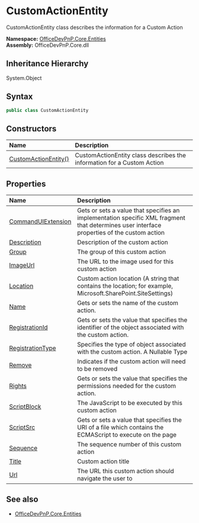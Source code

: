 # CustomActionEntity
 CustomActionEntity class describes the information for a Custom Action   

**Namespace:** [OfficeDevPnP.Core.Entities](OfficeDevPnP.Core.Entities.md)  
**Assembly:** OfficeDevPnP.Core.dll  
## Inheritance Hierarchy
System.Object  
## Syntax
```C#
public class CustomActionEntity
```
## Constructors
|**Name**|**Description**|
|:-----|:-----|
| [CustomActionEntity()](OfficeDevPnP.Core.Entities.CustomActionEntity.ctor1.md) |  CustomActionEntity class describes the information for a Custom Action 
## Properties
|**Name**|**Description**|
|:-----|:-----|
| [CommandUIExtension](OfficeDevPnP.Core.Entities.CustomActionEntity.CommandUIExtension.md) | Gets or sets a value that specifies an implementation specific XML fragment that determines user interface properties of the custom action
| [Description](OfficeDevPnP.Core.Entities.CustomActionEntity.Description.md) | Description of the custom action
| [Group](OfficeDevPnP.Core.Entities.CustomActionEntity.Group.md) | The group of this custom action
| [ImageUrl](OfficeDevPnP.Core.Entities.CustomActionEntity.ImageUrl.md) | The URL to the image used for this custom action
| [Location](OfficeDevPnP.Core.Entities.CustomActionEntity.Location.md) | Custom action location (A string that contains the location; for example, Microsoft.SharePoint.SiteSettings)
| [Name](OfficeDevPnP.Core.Entities.CustomActionEntity.Name.md) | Gets or sets the name of the custom action.
| [RegistrationId](OfficeDevPnP.Core.Entities.CustomActionEntity.RegistrationId.md) | Gets or sets the value that specifies the identifier of the object associated with the custom action.
| [RegistrationType](OfficeDevPnP.Core.Entities.CustomActionEntity.RegistrationType.md) | Specifies the type of object associated with the custom action. A Nullable Type
| [Remove](OfficeDevPnP.Core.Entities.CustomActionEntity.Remove.md) | Indicates if the custom action will need to be removed
| [Rights](OfficeDevPnP.Core.Entities.CustomActionEntity.Rights.md) | Gets or sets the value that specifies the permissions needed for the custom action.
| [ScriptBlock](OfficeDevPnP.Core.Entities.CustomActionEntity.ScriptBlock.md) | The JavaScript to be executed by this custom action
| [ScriptSrc](OfficeDevPnP.Core.Entities.CustomActionEntity.ScriptSrc.md) | Gets or sets a value that specifies the URI of a file which contains the ECMAScript to execute on the page
| [Sequence](OfficeDevPnP.Core.Entities.CustomActionEntity.Sequence.md) | The sequence number of this custom action
| [Title](OfficeDevPnP.Core.Entities.CustomActionEntity.Title.md) | Custom action title
| [Url](OfficeDevPnP.Core.Entities.CustomActionEntity.Url.md) | The URL this custom action should navigate the user to
## See also
- [OfficeDevPnP.Core.Entities](OfficeDevPnP.Core.Entities.md)

